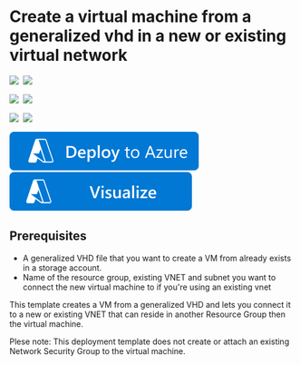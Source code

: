 # Create a virtual machine from a generalized vhd in a new or existing virtual network

<IMG SRC="https://azurequickstartsservice.blob.core.windows.net/badges/201-vm-generalized-vhd-new-or-existing-vnet/PublicLastTestDate.svg" />&nbsp;
<IMG SRC="https://azurequickstartsservice.blob.core.windows.net/badges/201-vm-generalized-vhd-new-or-existing-vnet/PublicDeployment.svg" />&nbsp;

<IMG SRC="https://azurequickstartsservice.blob.core.windows.net/badges/201-vm-generalized-vhd-new-or-existing-vnet/FairfaxLastTestDate.svg" />&nbsp;
<IMG SRC="https://azurequickstartsservice.blob.core.windows.net/badges/201-vm-generalized-vhd-new-or-existing-vnet/FairfaxDeployment.svg" />&nbsp;

<IMG SRC="https://azurequickstartsservice.blob.core.windows.net/badges/201-vm-generalized-vhd-new-or-existing-vnet/BestPracticeResult.svg" />&nbsp;
<IMG SRC="https://azurequickstartsservice.blob.core.windows.net/badges/201-vm-generalized-vhd-new-or-existing-vnet/CredScanResult.svg" />&nbsp;

<a href="https://portal.azure.com/#create/Microsoft.Template/uri/https%3A%2F%2Fraw.githubusercontent.com%2Fazure%2Fazure-quickstart-templates%2Fmaster%2F201-vm-generalized-vhd-new-or-existing-vnet%2Fazuredeploy.json" target="_blank">
    <img src="https://raw.githubusercontent.com/Azure/azure-quickstart-templates/master/1-CONTRIBUTION-GUIDE/images/deploytoazure.svg"/>
</a>
<a href="http://armviz.io/#/?load=https%3A%2F%2Fraw.githubusercontent.com%2FAzure%2Fazure-quickstart-templates%2Fmaster%2F201-vm-generalized-vhd-new-or-existing-vnet%2Fazuredeploy.json" target="_blank">
    <img src="https://raw.githubusercontent.com/Azure/azure-quickstart-templates/master/1-CONTRIBUTION-GUIDE/images/visualizebutton.svg"/>
</a>

## Prerequisites

- A generalized VHD file that you want to create a VM from already exists in a storage account.
- Name of the resource group, existing VNET and subnet you want to connect the new virtual machine to if you're using an existing vnet

This template creates a VM from a generalized VHD and lets you connect it to a new or existing VNET that can reside in another Resource Group then the virtual machine.

Plese note: This deployment template does not create or attach an existing Network Security Group to the virtual machine. 

